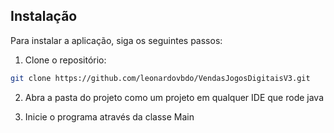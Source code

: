 ## Instalação
Para instalar a aplicação, siga os seguintes passos:

1. Clone o repositório:

```bash
git clone https://github.com/leonardovbdo/VendasJogosDigitaisV3.git
```

2. Abra a pasta do projeto como um projeto em qualquer IDE que rode java

3. Inicie o programa através da classe Main
